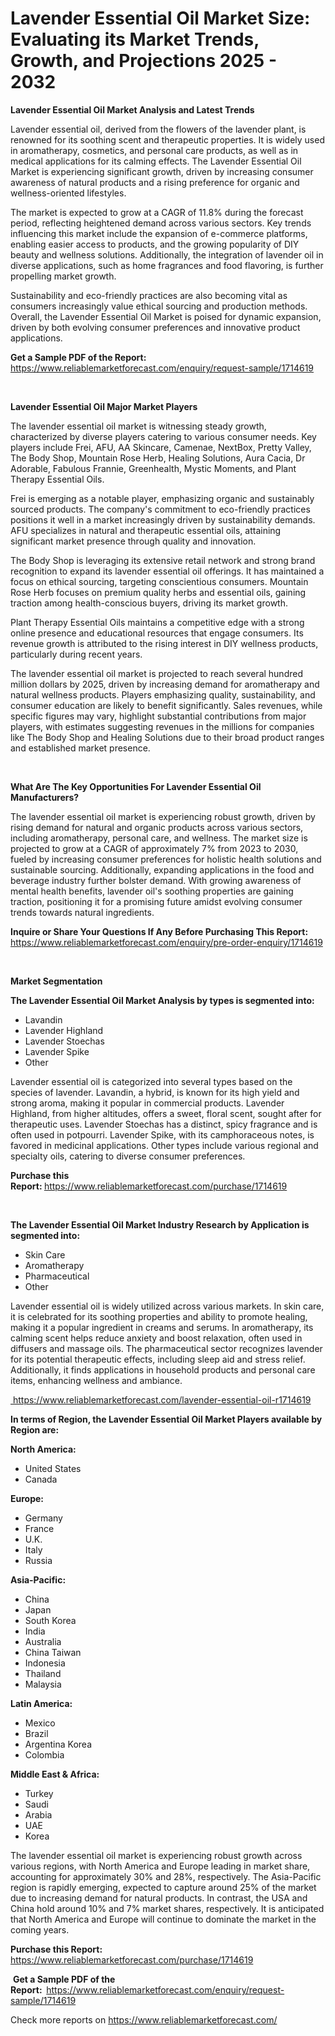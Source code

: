<p><h1>Lavender Essential Oil Market Size: Evaluating its Market Trends, Growth, and Projections 2025 - 2032</h1></p><p><strong>Lavender Essential Oil Market Analysis and Latest Trends</strong></p>
<p><p>Lavender essential oil, derived from the flowers of the lavender plant, is renowned for its soothing scent and therapeutic properties. It is widely used in aromatherapy, cosmetics, and personal care products, as well as in medical applications for its calming effects. The Lavender Essential Oil Market is experiencing significant growth, driven by increasing consumer awareness of natural products and a rising preference for organic and wellness-oriented lifestyles. </p><p>The market is expected to grow at a CAGR of 11.8% during the forecast period, reflecting heightened demand across various sectors. Key trends influencing this market include the expansion of e-commerce platforms, enabling easier access to products, and the growing popularity of DIY beauty and wellness solutions. Additionally, the integration of lavender oil in diverse applications, such as home fragrances and food flavoring, is further propelling market growth. </p><p>Sustainability and eco-friendly practices are also becoming vital as consumers increasingly value ethical sourcing and production methods. Overall, the Lavender Essential Oil Market is poised for dynamic expansion, driven by both evolving consumer preferences and innovative product applications.</p></p>
<p><strong>Get a Sample PDF of the Report:&nbsp;</strong> <a href="https://www.reliablemarketforecast.com/enquiry/request-sample/1714619?utm_campaign=1144&utm_medium=2&utm_source=Github&utm_content=ia&utm_term=11012025&utm_id=lavender-essential-oil">https://www.reliablemarketforecast.com/enquiry/request-sample/1714619</a></p>
<p>&nbsp;</p>
<p><strong>Lavender Essential Oil Major Market Players</strong></p>
<p><p>The lavender essential oil market is witnessing steady growth, characterized by diverse players catering to various consumer needs. Key players include Frei, AFU, AA Skincare, Camenae, NextBox, Pretty Valley, The Body Shop, Mountain Rose Herb, Healing Solutions, Aura Cacia, Dr Adorable, Fabulous Frannie, Greenhealth, Mystic Moments, and Plant Therapy Essential Oils.</p><p>Frei is emerging as a notable player, emphasizing organic and sustainably sourced products. The company's commitment to eco-friendly practices positions it well in a market increasingly driven by sustainability demands. AFU specializes in natural and therapeutic essential oils, attaining significant market presence through quality and innovation.</p><p>The Body Shop is leveraging its extensive retail network and strong brand recognition to expand its lavender essential oil offerings. It has maintained a focus on ethical sourcing, targeting conscientious consumers. Mountain Rose Herb focuses on premium quality herbs and essential oils, gaining traction among health-conscious buyers, driving its market growth.</p><p>Plant Therapy Essential Oils maintains a competitive edge with a strong online presence and educational resources that engage consumers. Its revenue growth is attributed to the rising interest in DIY wellness products, particularly during recent years.</p><p>The lavender essential oil market is projected to reach several hundred million dollars by 2025, driven by increasing demand for aromatherapy and natural wellness products. Players emphasizing quality, sustainability, and consumer education are likely to benefit significantly. Sales revenues, while specific figures may vary, highlight substantial contributions from major players, with estimates suggesting revenues in the millions for companies like The Body Shop and Healing Solutions due to their broad product ranges and established market presence.</p></p>
<p>&nbsp;</p>
<p><strong>What Are The Key Opportunities For Lavender Essential Oil Manufacturers?</strong></p>
<p><p>The lavender essential oil market is experiencing robust growth, driven by rising demand for natural and organic products across various sectors, including aromatherapy, personal care, and wellness. The market size is projected to grow at a CAGR of approximately 7% from 2023 to 2030, fueled by increasing consumer preferences for holistic health solutions and sustainable sourcing. Additionally, expanding applications in the food and beverage industry further bolster demand. With growing awareness of mental health benefits, lavender oil's soothing properties are gaining traction, positioning it for a promising future amidst evolving consumer trends towards natural ingredients.</p></p>
<p><strong>Inquire or Share Your Questions If Any Before Purchasing This Report:</strong> <a href="https://www.reliablemarketforecast.com/enquiry/pre-order-enquiry/1714619?utm_campaign=1144&utm_medium=2&utm_source=Github&utm_content=ia&utm_term=11012025&utm_id=lavender-essential-oil">https://www.reliablemarketforecast.com/enquiry/pre-order-enquiry/1714619</a></p>
<p>&nbsp;</p>
<p><strong>Market Segmentation</strong></p>
<p><strong>The Lavender Essential Oil Market Analysis by types is segmented into:</strong></p>
<p><ul><li>Lavandin</li><li>Lavender Highland</li><li>Lavender Stoechas</li><li>Lavender Spike</li><li>Other</li></ul></p>
<p><p>Lavender essential oil is categorized into several types based on the species of lavender. Lavandin, a hybrid, is known for its high yield and strong aroma, making it popular in commercial products. Lavender Highland, from higher altitudes, offers a sweet, floral scent, sought after for therapeutic uses. Lavender Stoechas has a distinct, spicy fragrance and is often used in potpourri. Lavender Spike, with its camphoraceous notes, is favored in medicinal applications. Other types include various regional and specialty oils, catering to diverse consumer preferences.</p></p>
<p><strong>Purchase this Report:&nbsp;</strong><a href="https://www.reliablemarketforecast.com/purchase/1714619?utm_campaign=1144&utm_medium=2&utm_source=Github&utm_content=ia&utm_term=11012025&utm_id=lavender-essential-oil">https://www.reliablemarketforecast.com/purchase/1714619</a></p>
<p>&nbsp;</p>
<p><strong>The Lavender Essential Oil Market Industry Research by Application is segmented into:</strong></p>
<p><ul><li>Skin Care</li><li>Aromatherapy</li><li>Pharmaceutical</li><li>Other</li></ul></p>
<p><p>Lavender essential oil is widely utilized across various markets. In skin care, it is celebrated for its soothing properties and ability to promote healing, making it a popular ingredient in creams and serums. In aromatherapy, its calming scent helps reduce anxiety and boost relaxation, often used in diffusers and massage oils. The pharmaceutical sector recognizes lavender for its potential therapeutic effects, including sleep aid and stress relief. Additionally, it finds applications in household products and personal care items, enhancing wellness and ambiance.</p></p>
<p><a href="https://www.reliablemarketforecast.com/lavender-essential-oil-r1714619?utm_campaign=1144&utm_medium=2&utm_source=Github&utm_content=ia&utm_term=11012025&utm_id=lavender-essential-oil">&nbsp;https://www.reliablemarketforecast.com/lavender-essential-oil-r1714619</a></p>
<p><strong>In terms of Region, the Lavender Essential Oil Market Players available by Region are:</strong></p>
<p>
    <p> <strong> North America: </strong>
        <ul>
            <li>United States</li>
            <li>Canada</li>
        </ul>
        </p> 
    <p> <strong> Europe: </strong>
        <ul>
            <li>Germany</li>
            <li>France</li>
            <li>U.K.</li>
            <li>Italy</li>
            <li>Russia</li>
        </ul>
        </p> 
    <p> <strong> Asia-Pacific: </strong>
        <ul>
            <li>China</li>
            <li>Japan</li>
            <li>South Korea</li>
            <li>India</li>
            <li>Australia</li>
            <li>China Taiwan</li>
            <li>Indonesia</li>
            <li>Thailand</li>
            <li>Malaysia</li>
        </ul>
        </p> 
    <p> <strong> Latin America: </strong>
        <ul>
            <li>Mexico</li>
            <li>Brazil</li>
            <li>Argentina Korea</li>
            <li>Colombia</li>
        </ul>
        </p> 
    <p> <strong> Middle East & Africa: </strong>
        <ul>
            <li>Turkey</li>
            <li>Saudi</li>
            <li>Arabia</li>
            <li>UAE</li>
            <li>Korea</li>
        </ul>
    </p>
    </p>
<p><p>The lavender essential oil market is experiencing robust growth across various regions, with North America and Europe leading in market share, accounting for approximately 30% and 28%, respectively. The Asia-Pacific region is rapidly emerging, expected to capture around 25% of the market due to increasing demand for natural products. In contrast, the USA and China hold around 10% and 7% market shares, respectively. It is anticipated that North America and Europe will continue to dominate the market in the coming years.</p></p>
<p><strong>Purchase this Report: </strong><a href="https://www.reliablemarketforecast.com/purchase/1714619?utm_campaign=1144&utm_medium=2&utm_source=Github&utm_content=ia&utm_term=11012025&utm_id=lavender-essential-oil">https://www.reliablemarketforecast.com/purchase/1714619</a></p>
<p>&nbsp;<strong>Get a Sample PDF of the Report:&nbsp;&nbsp;</strong><a href="https://www.reliablemarketforecast.com/enquiry/request-sample/1714619?utm_campaign=1144&utm_medium=2&utm_source=Github&utm_content=ia&utm_term=11012025&utm_id=lavender-essential-oil">https://www.reliablemarketforecast.com/enquiry/request-sample/1714619</a></p>
<p><strong></strong></p>
<p>Check more reports on <a href="https://www.reliablemarketforecast.com/?utm_campaign=1144&utm_medium=2&utm_source=Github&utm_content=ia&utm_term=11012025&utm_id=lavender-essential-oil">https://www.reliablemarketforecast.com/</a></p>